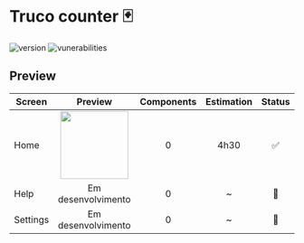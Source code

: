 # Truco counter 🃏

![version](https://img.shields.io/badge/version-0.0.2-blue.svg?cacheSeconds=2592000)
![vunerabilities](https://img.shields.io/snyk/vulnerabilities/npm/mocha.svg)

## Preview

| Screen |                                    Preview                                     | Components | Estimation |       Status       |
| ------ | :----------------------------------------------------------------------------: | :--------: | :--------: | :----------------: |
| Home | <img src="https://cdn.vife.dev/img/apps/truco-counter/home.png" width="120" /> |     0      |    4h30    | :white_check_mark: |
| Help  |                               Em desenvolvimento                               |     0      |     ~      |   :construction:   |
| Settings |                               Em desenvolvimento                               |     0      |     ~      |   :construction:   |
